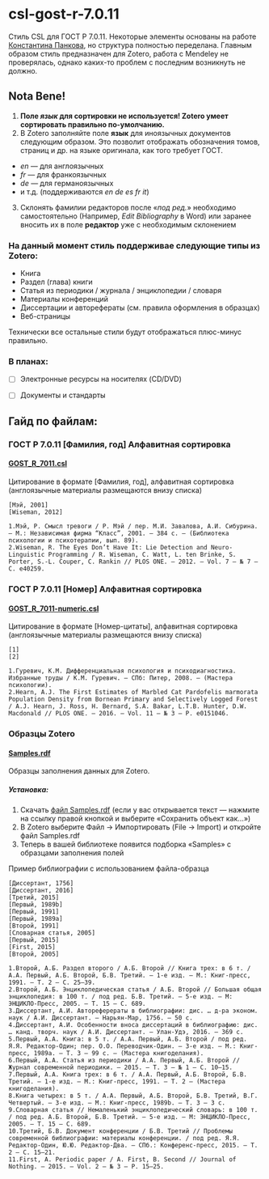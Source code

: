# csl-gost-r-7.0.11
Стиль CSL для ГОСТ Р 7.0.11. Некоторые элементы основаны на работе [Константина Панкова](http://chetvericov.ru/stil-oformleniya-dlya-mendeley-i-zotero-csl-po-gost-r-705-2008/), но структура полностью переделана.
Главным образом стиль предназначен для Zotero, работа с Mendeley не проверялась, однако каких-то проблем с последним возникнуть не должно.

## Nota Bene!
1. **Поле *язык* для сортировки не используется! Zotero умеет сортировать правильно по-умолчанию.**
2. В Zotero заполняйте поле **язык** для иноязычных документов следующим образом. Это позволит отображать обозначения томов, страниц и др. на языке оригинала, как того требует ГОСТ.
  * *en* — для англоязычных
  * *fr* — для франкоязычных
  * *de* — для германоязычных
  * и т.д. (поддерживаются *en de es fr it*)
3. Склонять фамилии редакторов после «*под ред.*» необходимо самостоятельно (Например, *Edit Bibliography* в Word) или заранее вносить их в поле **редактор** уже с необходимым склонением

### На данный момент стиль поддерживае следующие типы из Zotero:
* Книга
* Раздел (глава) книги
* Статья из периодики / журнала / энциклопедии / словаря
* Материалы конференций
* Диссертации и авторефераты (см. правила оформления в образцах)
* Веб-страницы

Технически все остальные стили будут отображаться плюс-минус правильно.

### В планах:
- [ ] Электронные ресурсы на носителях (CD/DVD)
- [ ] Документы и стандарты


## Гайд по файлам:
### ГОСТ Р 7.0.11 [Фамилия, год] Алфавитная сортировка
#### [GOST_R_7011.csl](https://raw.githubusercontent.com/Darxor/csl-gost-r-7.0.11/master/GOST_R_7011.csl)
Цитирование в формате [Фамилия, год], алфавитная сортировка (англоязычные материалы размещаются внизу списка)

```
[Мэй, 2001]
[Wiseman, 2012]

1.Мэй, Р. Смысл тревоги / Р. Мэй / пер. М.И. Завалова, А.И. Сибурина. – М.: Независимая фирма “Класс”, 2001. – 384 с. – (Библиотека психологии и психотерапии, вып. 89).
2.Wiseman, R. The Eyes Don’t Have It: Lie Detection and Neuro-Linguistic Programming / R. Wiseman, C. Watt, L. ten Brinke, S. Porter, S.-L. Couper, C. Rankin // PLOS ONE. – 2012. – Vol. 7 – № 7 – С. e40259.
```

### ГОСТ Р 7.0.11 [Номер] Алфавитная сортировка
#### [GOST_R_7011-numeric.csl](https://raw.githubusercontent.com/Darxor/csl-gost-r-7.0.11/master/GOST_R_7011-numeric.csl)
Цитирование в формате [Номер-цитаты], алфавитная сортировка (англоязычные материалы размещаются внизу списка)

```
[1]
[2]

1.Гуревич, К.М. Дифференциальная психология и психодиагностика. Избранные труды / К.М. Гуревич. – СПб: Питер, 2008. – (Мастера психологии).
2.Hearn, A.J. The First Estimates of Marbled Cat Pardofelis marmorata Population Density from Bornean Primary and Selectively Logged Forest / A.J. Hearn, J. Ross, H. Bernard, S.A. Bakar, L.T.B. Hunter, D.W. Macdonald // PLOS ONE. – 2016. – Vol. 11 – № 3 – P. e0151046.
```

### Образцы Zotero
#### [Samples.rdf](https://raw.githubusercontent.com/Darxor/csl-gost-r-7.0.11/master/Samples.rdf)
Образцы заполнения данных для Zotero.
##### Установка:
1. Скачать [файл Samples.rdf](https://raw.githubusercontent.com/Darxor/csl-gost-r-7.0.11/master/Samples.rdf) (если у вас открывается текст — нажмите на ссылку правой кнопкой и выберите «Сохранить объект как…»)
2. В Zotero выберите Файл → Импортировать (File → Import) и откройте файл Samples.rdf
3. Теперь в вашей библиотеке появится подборка «Samples» с образцами заполнения полей

Пример библиографии с использованием файла-образца
```
[Диссертант, 1756]
[Диссертант, 2016]
[Третий, 2015]
[Первый, 1989b]
[Первый, 1991]
[Первый, 1989a]
[Второй, 1991]
[Словарная статья, 2005]
[Первый, 2015]
[First, 2015]
[Второй, 2005]

1.Второй, А.Б. Раздел второго / А.Б. Второй // Книга трех: в 6 т. / А.А. Первый, А.Б. Второй, Б.В. Третий. – 1-е изд. – М.: Книг-пресс, 1991. – Т. 2 – С. 25–39.
2.Второй, А.Б. Энциклопедическая статья / А.Б. Второй // Большая общая энциклопедия: в 100 т. / под ред. Б.В. Третий. – 5-е изд. – М: ЭНЦИКЛО-Пресс, 2005. – Т. 15 – С. 689.
3.Диссертант, А.И. Автореферераты в библиографии: дис. … д-ра эконом. наук / А.И. Диссертант. – Нарьян-Мар, 1756. – 50 с.
4.Диссертант, А.И. Особенности вноса диссертаций в библиографию: дис. … канд. творч. наук / А.И. Диссертант. – Улан-Удэ, 2016. – 369 с.
5.Первый, А.А. Книга: в 5 т. / А.А. Первый, А.Б. Второй / под ред. Я.Я. Редактор-Один; пер. О.О. Переводчик-Один. – 3-е изд. – М.: Книг-пресс, 1989a. – Т. 3 – 99 с. – (Мастера книгоделания).
6.Первый, А.А. Статья из периодики / А.А. Первый, А.Б. Второй // Журнал современной периодики. – 2015. – Т. 3 – № 1 – С. 10–15.
7.Первый, А.А. Книга трех: в 6 т. / А.А. Первый, А.Б. Второй, Б.В. Третий. – 1-е изд. – М.: Книг-пресс, 1991. – Т. 2 – (Мастера книгоделания).
8.Книга четырех: в 5 т. / А.А. Первый, А.Б. Второй, Б.В. Третий, В.Г. Четвертый. – 3-е изд. – М.: Книг-пресс, 1989b. – Т. 3 – 3 с.
9.Словарная статья // Немаленький энциклопедический словарь: в 100 т. / под ред. А.Б. Второй, Б.В. Третий. – 5-е изд. – М: ЭНЦИКЛО-Пресс, 2005. – Т. 15 – С. 689.
10.Третий, Б.В. Документ конференции / Б.В. Третий // Проблемы современной библиографии: материалы конференции. / под ред. Я.Я. Редактор-Один, Ю.Ю. Редактор-Два. – СПб.: Конференс-пресс, 2015. – Т. 2 – С. 15–21.
11.First, A. Periodic paper / A. First, B. Second // Journal of Nothing. – 2015. – Vol. 2 – № 3 – P. 15–25.
```
